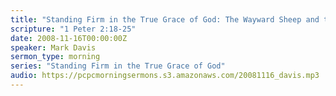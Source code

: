 ```yaml
---
title: "Standing Firm in the True Grace of God: The Wayward Sheep and the Wounded Shepherd"
scripture: "1 Peter 2:18-25"
date: 2008-11-16T00:00:00Z
speaker: Mark Davis
sermon_type: morning
series: "Standing Firm in the True Grace of God"
audio: https://pcpcmorningsermons.s3.amazonaws.com/20081116_davis.mp3 
---
```



